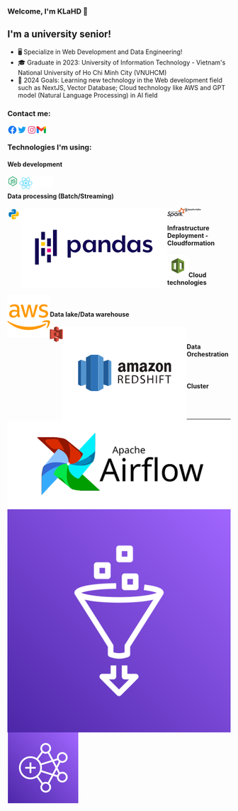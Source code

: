 ### Welcome, I'm KLaHD 👋

## I'm a university senior!

- 🖥️ Specialize in Web Development and Data Engineering!
- 🎓 Graduate in 2023: University of Information Technology - Vietnam's National University of Ho Chi Minh City (VNUHCM)
- 💯 2024 Goals: Learning new technology in the Web development field such as NextJS, Vector Database; Cloud technology like AWS and GPT model (Natural Language Processing) in AI field

### Contact me:

[<img align="left" alt="KLaHD | facebook" width="22px" src="./assets/facebook-circle-logo-24.png" />][facebook]
[<img align="left" alt="KLaHD | Twitter" width="22px" src="./assets/twitter-logo-24.png" />][twitter]
[<img align="left" alt="KLaHD | Instagram" width="22px" src="assets/instagram-logo-24.png" />][instagram]
[<img align="left" alt="KLaHD | Gmail" width="21px" src="assets/gmail.png" />][email]

<br />

### Technologies I'm using:

#### Web development

<img align="left" alt="NodeJS" width="24px" src="assets/icons8-nodejs-48.png" />
<img align="left" alt="ReactJS" width="35px" src="assets/react-logo-24.png" />
<img align="left" alt="NextJS" width="45px" src="assets/next-js-seeklogo.com.svg" />

<br />

#### Data processing (Batch/Streaming)

<img align="left" alt="Python" width="29px" src="assets/icons8-python.svg" />
<img align="left" alt="Pandas" src="assets/pandas.png" />
<img align="left" alt="Apache Spark" width="40px" src="assets/images.png" />
<img align="left" alt="Apache Kafka" width="40px" src="assets/1_X-eza7p0qwKoZhCZEHYIhQ.png" />

<br />

#### Infrastructure Deployment - Cloudformation

<img align="left" alt="Cloudformation" src="assets/copy.png" />

<br />

#### Cloud technologies

<img align="left" alt="AWS" src="assets/icons8-aws-logo.svg" />

<br />

#### Data lake/Data warehouse

<img align="left" alt="S3" width="29px" src="assets/aws-s3.svg" />
<img align="left" alt="Redshift" src="assets/Amazon-Redshift.svg" />

<br />

#### Data Orchestration

<img align="left" alt="Airflow" src="assets/airflow.svg" />
<img align="left" alt="AWS GLUE" src="assets/aws-glue.svg" />

<br />

#### Cluster

<img align="left" alt="AWS EMR" src="assets/EMR.svg" />

<br />
<br />

---

[facebook]: https://www.facebook.com/profile.php?id=100010304493276
[twitter]: https://twitter.com/LangHuynhDangK2
[instagram]: https://www.instagram.com/tkhoa882/
[email]: tkhoa882@gmail.com
